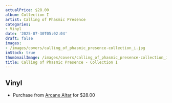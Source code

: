 ```yaml
---
actualPrice: $28.00
album: Collection I
artist: Calling of Phasmic Presence
categories:
- Vinyl
date: '2025-07-30T05:02:04'
draft: false
images:
- /images/covers/calling_of_phasmic_presence-collection_i.jpg
inStock: true
thumbnailImage: /images/covers/calling_of_phasmic_presence-collection_i-thumb.jpg
title: Calling of Phasmic Presence - Collection I
---
```


## Vinyl
* Purchase from [Arcane Altar](https://arcanealtar.bigcartel.com/product/calling-of-phasmic-presence-collection-i-12-lp) for $28.00
